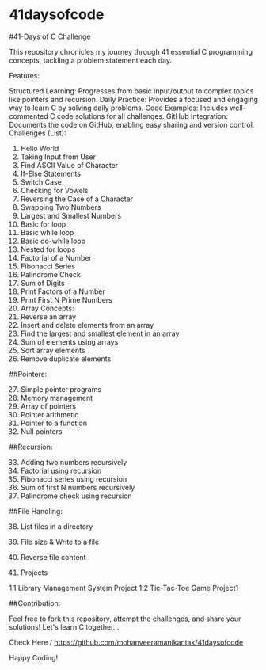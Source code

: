 # 41daysofcode
  
#41-Days of C Challenge

This repository chronicles my journey through 41 essential C programming concepts, tackling a problem statement each day.

Features:

Structured Learning: Progresses from basic input/output to complex topics like pointers and recursion.
Daily Practice: Provides a focused and engaging way to learn C by solving daily problems.
Code Examples: Includes well-commented C code solutions for all challenges.
GitHub Integration: Documents the code on GitHub, enabling easy sharing and version control.
Challenges (List):

1. Hello World
2. Taking Input from User
3. Find ASCII Value of Character
4. If-Else Statements
5. Switch Case
6. Checking for Vowels
7. Reversing the Case of a Character
8. Swapping Two Numbers
9. Largest and Smallest Numbers
10. Basic for loop
11. Basic while loop
12. Basic do-while loop
13. Nested for loops
14. Factorial of a Number
15. Fibonacci Series
16. Palindrome Check
17. Sum of Digits
18. Print Factors of a Number
19. Print First N Prime Numbers
20. Array Concepts:
21. Reverse an array
22. Insert and delete elements from an array
23. Find the largest and smallest element in an array
24. Sum of elements using arrays
25. Sort array elements
26. Remove duplicate elements

##Pointers:

27. Simple pointer programs
28. Memory management
29. Array of pointers
30. Pointer arithmetic
31. Pointer to a function
32. Null pointers

##Recursion:

33. Adding two numbers recursively
34. Factorial using recursion
35. Fibonacci series using recursion
36. Sum of first N numbers recursively
37. Palindrome check using recursion

##File Handling:

38. List files in a directory
39. File size & Write to a file
40. Reverse file content

41. Projects

1.1 Library Management System Project 
1.2 Tic-Tac-Toe Game Project1

##Contribution:

Feel free to fork this repository, attempt the challenges, and share your solutions! Let's learn C together...

Check Here /
https://github.com/mohanveeramanikantak/41daysofcode

Happy Coding!
